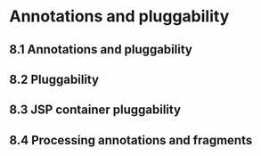 # Annotations and pluggability

## 8.1 Annotations and pluggability

## 8.2 Pluggability

## 8.3 JSP container pluggability

## 8.4 Processing annotations and fragments